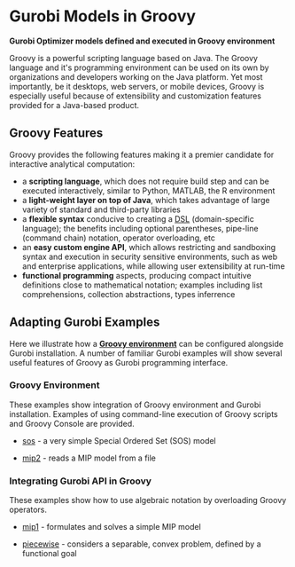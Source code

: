 # Gurobi Models in Groovy

**Gurobi Optimizer models defined and executed in Groovy environment**

Groovy is a powerful scripting language based on Java.
The Groovy language and it's programming environment can be used on its own by
organizations and developers working on the Java platform.
Yet most importantly, be it desktops, web servers, or mobile devices, Groovy 
is especially useful because of extensibility and customization features 
provided for a Java-based product.

## Groovy Features

Groovy provides the following features making it a premier candidate for interactive analytical computation:

* a **scripting language**, which does not require build step and can be executed interactively,
  similar to Python, MATLAB, the R environment
* a **light-weight layer on top of Java**, which takes advantage of large variety of standard and third-party libraries
* a **flexible syntax** conducive to creating a [DSL](http://docs.groovy-lang.org/docs/latest/html/documentation/core-domain-specific-languages.html) (domain-specific language); the benefits including optional parentheses,
  pipe-line (command chain) notation, operator overloading, etc
* an **easy custom engine API**, which allows restricting and sandboxing syntax and execution in 
  security sensitive environments, such as web and enterprise applications, while allowing user extensibility at run-time
* **functional programming** aspects, producing compact intuitive definitions close to mathematical notation;
  examples including list comprehensions, collection abstractions, types inferrence

## Adapting Gurobi Examples

Here we illustrate how a **[Groovy environment](bin/bin.md)** can be configured alongside Gurobi installation.
A number of familiar Gurobi examples will show several useful features of Groovy as Gurobi programming interface.

### Groovy Environment

These examples show integration of Groovy environment and Gurobi installation.
Examples of using command-line execution of Groovy scripts and Groovy Console are provided.

* [sos](sos/sos.md) - a very simple Special Ordered Set (SOS) model

* [mip2](mip2/mip2.md) - reads a MIP model from a file

### Integrating Gurobi API in Groovy

These examples show how to use algebraic notation by overloading Groovy operators.

* [mip1](mip1/mip1.md) - formulates and solves a simple MIP model

* [piecewise](piecewise/piecewise.md) - considers a separable, convex problem, defined by a functional goal

